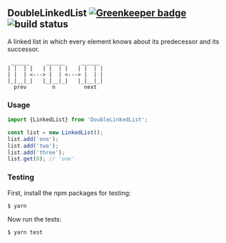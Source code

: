 ## DoubleLinkedList [![Greenkeeper badge](https://badges.greenkeeper.io/ffflorian/DoubleLinkedList.js.svg)](https://greenkeeper.io/) ![build status](https://api.travis-ci.org/ffflorian/DoubleLinkedList.js.svg?branch=master)

A linked list in which every element knows about its predecessor and its successor.
```
 ______     ______     ______
| |  | |   | |  | |   | |  | |
| |  | <---> |  | <---> |  | |
|_|__|_|   |_|__|_|   |_|__|_|
  prev        n         next
```

### Usage

```ts
import {LinkedList} from 'DoubleLinkedList';

const list = new LinkedList();
list.add('one');
list.add('two');
list.add('three');
list.get(0); // 'one'
```

### Testing

First, install the npm packages for testing:
```
$ yarn
```

Now run the tests:
```
$ yarn test
```
